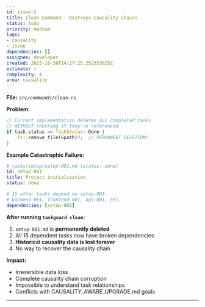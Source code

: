 ```yaml
---
id: issue-2
title: Clean Command - Destroys Causality Chains
status: todo
priority: medium
tags:
- causality
- issue
dependencies: []
assignee: developer
created: 2025-10-30T14:27:25.252353825Z
estimate: ~
complexity: 4
area: causality
---
```



**File:** `src/commands/clean.rs`

**Problem:**
```rust
// Current implementation deletes ALL completed tasks
// WITHOUT checking if they're referenced
if task.status == TaskStatus::Done {
    fs::remove_file(&path)?;  // PERMANENT DELETION!
}
```

**Example Catastrophic Failure:**
```yaml
# tasks/setup/setup-001.md (status: done)
id: setup-001
title: Project initialization
status: done

# 15 other tasks depend on setup-001:
# backend-001, frontend-001, api-001, etc.
dependencies: [setup-001]
```

**After running `taskguard clean`:**
1. `setup-001.md` is **permanently deleted**
2. All 15 dependent tasks now have broken dependencies
3. **Historical causality data is lost forever**
4. No way to recover the causality chain

**Impact:**
- Irreversible data loss
- Complete causality chain corruption
- Impossible to understand task relationships
- Conflicts with CAUSALITY_AWARE_UPGRADE.md goals

---